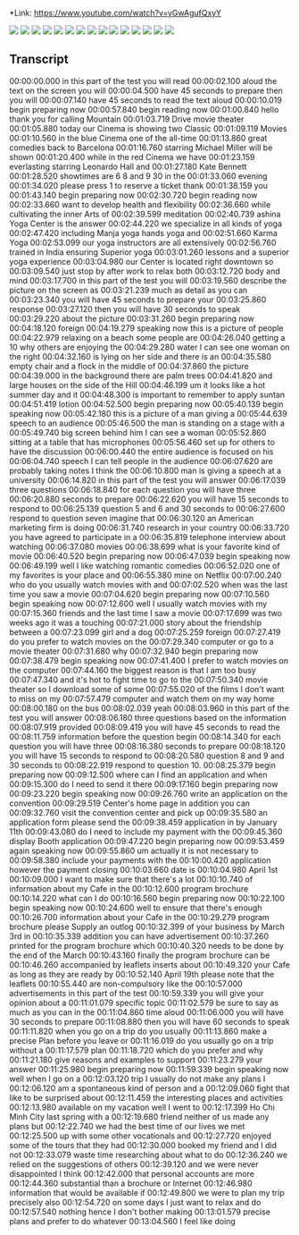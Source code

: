 *Link: https://www.youtube.com/watch?v=yGwAgufQxyY

![](./Images/mock-test-6-1.png)
![](./Images/mock-test-6-2.png)
![](./Images/mock-test-6-3.png)
![](./Images/mock-test-6-4.png)
![](./Images/mock-test-6-5.png)
![](./Images/mock-test-6-6.png)
![](./Images/mock-test-6-7.png)
![](./Images/mock-test-6-8.png)
![](./Images/mock-test-6-9.png)
![](./Images/mock-test-6-10.png)
![](./Images/mock-test-6-11.png)
![](./Images/mock-test-6-12.png)
![](./Images/mock-test-6-13.png)
![](./Images/mock-test-6-14.png)
![](./Images/mock-test-6-15.png)

## Transcript

00:00:00.000 in this part of the test you will read
00:00:02.100 aloud the text on the screen you will
00:00:04.500 have 45 seconds to prepare then you will
00:00:07.140 have 45 seconds to read the text aloud
00:00:10.019 begin preparing now
00:00:57.840 begin reading now
00:01:00.840 hello thank you for calling Mountain
00:01:03.719 Drive movie theater
00:01:05.880 today our Cinema is showing two Classic
00:01:09.119 Movies
00:01:10.560 in the blue Cinema one of the all-time
00:01:13.860 great comedies back to Barcelona
00:01:16.760 starring Michael Miller will be shown
00:01:20.400 while in the red Cinema we have
00:01:23.159 everlasting starring Leonardo Hall and
00:01:27.180 Kate Bennett
00:01:28.520 showtimes are 6 8 and 9 30 in the
00:01:33.060 evening
00:01:34.020 please press 1 to reserve a ticket thank
00:01:38.159 you
00:01:43.140 begin preparing now
00:02:30.720 begin reading now
00:02:33.660 want to develop health and flexibility
00:02:36.660 while cultivating the inner Arts of
00:02:39.599 meditation
00:02:40.739 ashina Yoga Center is the answer
00:02:44.220 we specialize in all kinds of yoga
00:02:47.420 including Manja yoga hands yoga and
00:02:51.660 Karma Yoga
00:02:53.099 our yoga instructors are all extensively
00:02:56.760 trained in India ensuring Superior yoga
00:03:01.260 lessons and a superior yoga experience
00:03:04.980 our Center is located right downtown so
00:03:09.540 just stop by after work to relax both
00:03:12.720 body and mind
00:03:17.700 in this part of the test you will
00:03:19.560 describe the picture on the screen as
00:03:21.239 much as detail as you can
00:03:23.340 you will have 45 seconds to prepare your
00:03:25.860 response
00:03:27.120 then you will have 30 seconds to speak
00:03:29.220 about the picture
00:03:31.260 begin preparing now
00:04:18.120 foreign
00:04:19.279 speaking now this is a picture of people
00:04:22.979 relaxing on a beach some people are
00:04:26.040 getting a 10 why others are enjoying the
00:04:29.280 water I can see one woman on the right
00:04:32.160 is lying on her side and there is an
00:04:35.580 empty chair and a flock in the middle of
00:04:37.860 the picture
00:04:39.000 in the background there are palm trees
00:04:41.820 and large houses on the side of the Hill
00:04:46.199 um it looks like a hot summer day and it
00:04:48.300 is important to remember to apply suntan
00:04:51.419 lotion
00:04:52.500 begin preparing now
00:05:40.139 begin speaking now
00:05:42.180 this is a picture of a man giving a
00:05:44.639 speech to an audience
00:05:46.500 the man is standing on a stage with a
00:05:49.740 big screen behind him I can see a woman
00:05:52.860 sitting at a table that has microphones
00:05:56.460 set up for others to have the discussion
00:06:00.440 the entire audience is focused on his
00:06:04.740 speech I can tell people in the audience
00:06:07.620 are probably taking notes I think the
00:06:10.800 man is giving a speech at a university
00:06:14.820 in this part of the test you will answer
00:06:17.039 three questions
00:06:18.840 for each question you will have three
00:06:20.880 seconds to prepare
00:06:22.620 you will have 15 seconds to respond to
00:06:25.139 question 5 and 6 and 30 seconds to
00:06:27.600 respond to question seven imagine that
00:06:30.120 an American marketing firm is doing
00:06:31.740 research in your country
00:06:33.720 you have agreed to participate in a
00:06:35.819 telephone interview about watching
00:06:37.080 movies
00:06:38.699 what is your favorite kind of movie
00:06:40.520 begin preparing now
00:06:47.039 begin speaking now
00:06:49.199 well I like watching romantic comedies
00:06:52.020 one of my favorites is your place and
00:06:55.380 mine on Netflix
00:07:00.240 who do you usually watch movies with and
00:07:02.520 when was the last time you saw a movie
00:07:04.620 begin preparing now
00:07:10.560 begin speaking now
00:07:12.600 well I usually watch movies with my
00:07:15.360 friends and the last time I saw a movie
00:07:17.699 was two weeks ago it was a touching
00:07:21.000 story about the friendship between a
00:07:23.099 girl and a dog
00:07:25.259 foreign
00:07:27.419 do you prefer to watch movies on the
00:07:29.340 computer or go to a movie theater
00:07:31.680 why
00:07:32.940 begin preparing now
00:07:38.479 begin speaking now
00:07:41.400 I prefer to watch movies on the computer
00:07:44.160 the biggest reason is that I am too busy
00:07:47.340 and it's hot to fight time to go to the
00:07:50.340 movie theater so I download some of some
00:07:55.020 of the films I don't want to miss on my
00:07:57.479 computer and watch them on my way home
00:08:00.180 on the bus
00:08:02.039 yeah
00:08:03.960 in this part of the test you will answer
00:08:06.180 three questions based on the information
00:08:07.919 provided
00:08:09.419 you will have 45 seconds to read the
00:08:11.759 information before the question begin
00:08:14.340 for each question you will have three
00:08:16.380 seconds to prepare
00:08:18.120 you will have 15 seconds to respond to
00:08:20.580 question 8 and 9 and 30 seconds to
00:08:22.919 respond to question 10.
00:08:25.379 begin preparing now
00:09:12.500 where can I find an application and when
00:09:15.300 do I need to send it there
00:09:17.160 begin preparing now
00:09:23.220 begin speaking now
00:09:26.760 write an application on the convention
00:09:29.519 Center's home page in addition you can
00:09:32.760 visit the convention center and pick up
00:09:35.580 an application form please send the
00:09:38.459 application in by January 11th
00:09:43.080 do I need to include my payment with the
00:09:45.360 display Booth application
00:09:47.220 begin preparing now
00:09:53.459 again speaking now
00:09:55.860 um actually it is not necessary to
00:09:58.380 include your payments with the
00:10:00.420 application however the payment closing
00:10:03.660 date is
00:10:04.980 April 1st
00:10:09.000 I want to make sure that there's a lot
00:10:10.740 of information about my Cafe in the
00:10:12.600 program brochure
00:10:14.220 what can I do
00:10:16.560 begin preparing now
00:10:22.100 begin speaking now
00:10:24.600 well to ensure that there's enough
00:10:26.700 information about your Cafe in the
00:10:29.279 program brochure please Supply an outlog
00:10:32.399 of your business by March 3rd in
00:10:35.339 addition you can have advertisement
00:10:37.260 printed for the program brochure which
00:10:40.320 needs to be done by the end of the March
00:10:43.160 finally the program brochure can be
00:10:46.260 accompanied by leaflets inserts about
00:10:49.320 your Cafe as long as they are ready by
00:10:52.140 April 19th please note that the leaflets
00:10:55.440 are non-compulsory like the
00:10:57.000 advertisements in this part of the test
00:10:59.339 you will give your opinion about a
00:11:01.079 specific topic
00:11:02.579 be sure to say as much as you can in the
00:11:04.860 time aloud
00:11:06.000 you will have 30 seconds to prepare
00:11:08.880 then you will have 60 seconds to speak
00:11:11.820 when you go on a trip do you usually
00:11:13.860 make a precise Plan before you leave or
00:11:16.019 do you usually go on a trip without a
00:11:17.579 plan
00:11:18.720 which do you prefer and why
00:11:21.180 give reasons and examples to support
00:11:23.279 your answer
00:11:25.980 begin preparing now
00:11:59.339 begin speaking now well when I go on a
00:12:03.120 trip I usually do not make any plans I
00:12:06.120 am a spontaneous kind of person and a
00:12:09.060 fight that like to be surprised about
00:12:11.459 the interesting places and activities
00:12:13.980 available on my vacation well I went to
00:12:17.399 Ho Chi Minh City last spring with a
00:12:19.680 friend neither of us made any plans but
00:12:22.740 we had the best time of our lives we met
00:12:25.500 up with some other vocationals and
00:12:27.720 enjoyed some of the tours that they had
00:12:30.000 booked my friend and I did not
00:12:33.079 waste time researching about what to do
00:12:36.240 we relied on the suggestions of others
00:12:39.120 and we were never disappointed I think
00:12:42.000 that personal accounts are more
00:12:44.360 substantial than a brochure or Internet
00:12:46.980 information that would be available if
00:12:49.800 we were to plan my trip precisely also
00:12:54.720 on some days I just want to relax and do
00:12:57.540 nothing hence I don't bother making
00:13:01.579 precise plans and prefer to do whatever
00:13:04.560 I feel like doing
